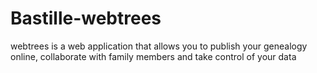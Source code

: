 # Bastille-webtrees
webtrees is a web application that allows you to publish your genealogy online, collaborate with family members and take control of your data
